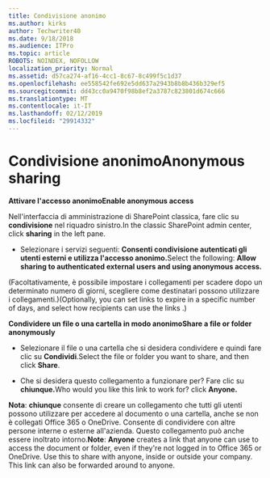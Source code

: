 ```yaml
---
title: Condivisione anonimo
ms.author: kirks
author: Techwriter40
ms.date: 9/18/2018
ms.audience: ITPro
ms.topic: article
ROBOTS: NOINDEX, NOFOLLOW
localization_priority: Normal
ms.assetid: d57ca274-af16-4cc1-8c67-8c499f5c1d37
ms.openlocfilehash: ee558542fe692e5dd637a2943b8b8b436b329ef5
ms.sourcegitcommit: dd43cc0a9470f98b8ef2a3787c823801d674c666
ms.translationtype: MT
ms.contentlocale: it-IT
ms.lasthandoff: 02/12/2019
ms.locfileid: "29914332"
---
```

# <a name="anonymous-sharing"></a><span data-ttu-id="b4d1a-102">Condivisione anonimo</span><span class="sxs-lookup"><span data-stu-id="b4d1a-102">Anonymous sharing</span></span>

 <span data-ttu-id="b4d1a-103">**Attivare l'accesso anonimo**</span><span class="sxs-lookup"><span data-stu-id="b4d1a-103">**Enable anonymous access**</span></span>
  
<span data-ttu-id="b4d1a-104">Nell'interfaccia di amministrazione di SharePoint classica, fare clic su **condivisione** nel riquadro sinistro.</span><span class="sxs-lookup"><span data-stu-id="b4d1a-104">In the classic SharePoint admin center, click **sharing** in the left pane.</span></span> 
  
- <span data-ttu-id="b4d1a-105">Selezionare i servizi seguenti: **Consenti condivisione autenticati gli utenti esterni e utilizza l'accesso anonimo.**</span><span class="sxs-lookup"><span data-stu-id="b4d1a-105">Select the following: **Allow sharing to authenticated external users and using anonymous access.**</span></span>
  
<span data-ttu-id="b4d1a-106">(Facoltativamente, è possibile impostare i collegamenti per scadere dopo un determinato numero di giorni, scegliere come destinatari possono utilizzare i collegamenti.)</span><span class="sxs-lookup"><span data-stu-id="b4d1a-106">(Optionally, you can set links to expire in a specific number of days, and select how recipients can use the links .)</span></span>
    
 <span data-ttu-id="b4d1a-107">**Condividere un file o una cartella in modo anonimo**</span><span class="sxs-lookup"><span data-stu-id="b4d1a-107">**Share a file or folder anonymously**</span></span>
  
- <span data-ttu-id="b4d1a-108">Selezionare il file o una cartella che si desidera condividere e quindi fare clic su **Condividi**.</span><span class="sxs-lookup"><span data-stu-id="b4d1a-108">Select the file or folder you want to share, and then click **Share**.</span></span> 
    
- <span data-ttu-id="b4d1a-109">Che si desidera questo collegamento a funzionare per? Fare clic su **chiunque.**</span><span class="sxs-lookup"><span data-stu-id="b4d1a-109">Who would you like this link to work for? click **Anyone.**</span></span>
  
 <span data-ttu-id="b4d1a-p101">**Nota**: **chiunque** consente di creare un collegamento che tutti gli utenti possono utilizzare per accedere al documento o una cartella, anche se non è collegati Office 365 o OneDrive. Consente di condividere con altre persone interne o esterne all'azienda. Questo collegamento può anche essere inoltrato intorno.</span><span class="sxs-lookup"><span data-stu-id="b4d1a-p101">**Note**: **Anyone** creates a link that anyone can use to access the document or folder, even if they're not logged in to Office 365 or OneDrive. Use this to share with anyone, inside or outside your company. This link can also be forwarded around to anyone.</span></span> 
    


